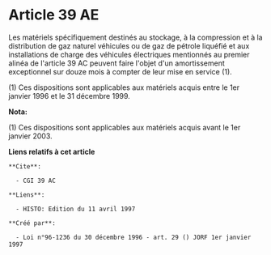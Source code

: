 # Article 39 AE

Les matériels spécifiquement destinés au stockage, à la compression et à la distribution de gaz naturel véhicules ou de gaz
de pétrole liquéfié et aux installations de charge des véhicules électriques mentionnés au premier alinéa de l'article 39 AC
peuvent faire l'objet d'un amortissement exceptionnel sur douze mois à compter de leur mise en service (1).

(1) Ces dispositions sont applicables aux matériels acquis entre le 1er janvier 1996 et le 31 décembre 1999.

**Nota:**

(1) Ces dispositions sont applicables aux matériels acquis avant le 1er janvier 2003.

**Liens relatifs à cet article**

	**Cite**:

	  - CGI 39 AC

	**Liens**:

	  - HISTO: Edition du 11 avril 1997

	**Créé par**:

	  - Loi n°96-1236 du 30 décembre 1996 - art. 29 () JORF 1er janvier 1997
